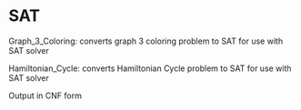 # SAT
Graph_3_Coloring: converts graph 3 coloring problem to SAT for use with SAT solver

Hamiltonian_Cycle: converts Hamiltonian Cycle problem to SAT for use with SAT solver

Output in CNF form

